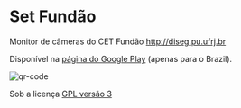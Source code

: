 Set Fundão
=========

Monitor de câmeras do CET Fundão http://diseg.pu.ufrj.br

Disponível na [página do Google Play](https://play.google.com/store/apps/details?id=br.repinel) (apenas para o Brazil).

![qr-code](http://pinel.cc/files/setFundao/setFundao_qrcode.png "Set Fundão no Google Play")

Sob a licença [GPL versão 3](http://www.gnu.org/licenses/gpl-3.0.txt)

